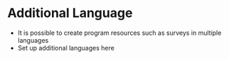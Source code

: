 # Additional Language
- It is possible to create program resources such as surveys in multiple languages
- Set up additional languages here